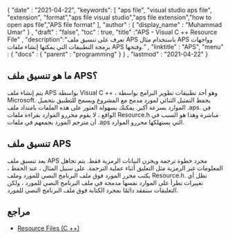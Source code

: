 {
  "date" : "2021-04-22",
  "keywords": [ "aps file", "visual studio aps file", "extension", "format","aps file visual studio","aps file extension","how to open aps file","APS file format" ],
  "author" : {
    "display_name" : "Muhammad Umar"
} ,
  "draft" : "false",
  "toc" : true,
  "title" :"APS - Visual C ++ Resource File" ,
  "description":"تعرف على تنسيق ملف APS باستخدام مثال APS وواجهات برمجة التطبيقات التي يمكنها إنشاء ملفات APS وفتحها." ,
  "linktitle" : "APS",
  "menu" : {
    "docs" : {
      "parent" : "programming"
}
} ,
  "lastmod" : "2021-04-22"
}

## ما هو تنسيق ملف APS؟
يتم إنشاء ملف APS بواسطة Visual C ++ ، وهو أحد تطبيقات تطوير البرامج بواسطة Microsoft. يحفظ التمثيل الثنائي لمورد مدمج مع المشروع ويسمح للتطبيق بتحميل الموارد بسرعة أكبر. يمكنك بسهولة العثور على هذه الملفات بامتداد ملف .aps. في الواقع ، لا يقوم محررو الموارد بقراءة ملفات Resource.h مباشرة وهذا هو السبب في أن مترجم المورد يجمعهم في ملفات .aps التي يستهلكها محررو الموارد.

## تنسيق ملف APS
يعد تنسيق ملف APS مجرد خطوة ترجمة ويخزن البيانات الرمزية فقط. يتم تجاهل المعلومات غير الرمزية مثل التعليق أثناء عملية الترجمة. على سبيل المثال ، عند الحفظ ، يكتب محرر المورد فوق ملف البرنامج النصي للمورد وملف Resource.h. تظل أي تغييرات تطرأ على الموارد نفسها مدمجة في ملف البرنامج النصي للمورد ، ولكن التعليقات ستفقد دائمًا بمجرد الكتابة فوق ملف البرنامج النصي للمورد.


## مراجع

* [Resource Files (C ++)](https://learn.microsoft.com/en-us/cpp/windows/resource-files-visual-studio؟view=msvc-160)
 


